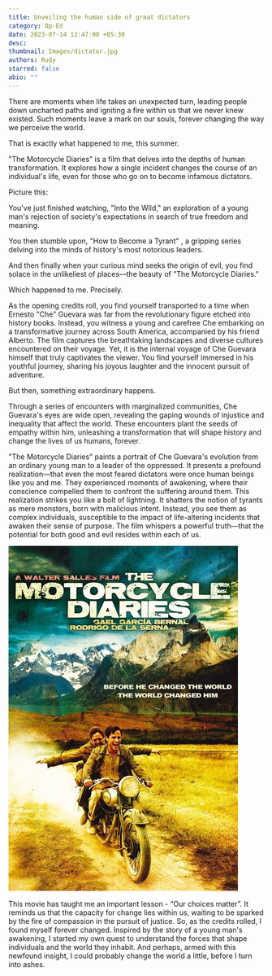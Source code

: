 ```yaml
---
title: Unveiling the human side of great dictators
category: Op-Ed
date: 2023-07-14 12:47:00 +05:30
desc: 
thumbnail: Images/dictator.jpg
authors: Rudy
starred: false
abio: ""
---
```


There are moments when life takes an unexpected turn, leading people down uncharted paths and igniting a fire within us that we never knew existed. Such moments leave a mark on our souls, forever changing the way we perceive the world.                    
                     
That is exactly what happened to me, this summer.                   
                 
"The Motorcycle Diaries" is a  film that delves into the depths of human transformation. It explores how a single incident changes the course of an individual's life, even for those who go on to become infamous dictators.               
                   
Picture this:                         
                       
You've just finished watching, "Into the Wild," an exploration of a young man's rejection of society's expectations in search of true freedom and meaning.                         
                                 
You then stumble upon, "How to Become a Tyrant" ,  a gripping series delving into the minds of history's most notorious leaders.
                       
And then finally when your curious mind seeks the origin of evil, you find solace in the unlikeliest of places—the beauty of "The Motorcycle Diaries."                                    
                                  
Which happened to me. Precisely.                              
                                     
As the opening credits roll, you find yourself transported to a time when Ernesto "Che" Guevara was far from the revolutionary figure etched into history books. Instead, you witness a young and carefree Che embarking on a transformative journey across South America, accompanied by his friend Alberto. The film captures the breathtaking landscapes and diverse cultures encountered on their voyage. Yet, it is the internal voyage of Che Guevara himself that truly captivates the viewer. You find yourself immersed in his youthful journey, sharing his joyous laughter and the innocent pursuit of adventure.                 
                              
But then, something extraordinary happens.                           
                                
Through a series of encounters with marginalized communities, Che Guevara's eyes are wide open, revealing the gaping wounds of injustice and inequality that affect the world. These encounters plant the seeds of empathy within him, unleashing a transformation that will shape history and change the lives of us humans, forever.                                 
                              
"The Motorcycle Diaries" paints a portrait of Che Guevara's evolution from an ordinary young man to a leader of the oppressed. It presents a profound realization—that even the most feared dictators were once human beings like you and me. They experienced moments of awakening, where their conscience compelled them to confront the suffering around them. This realization strikes you like a bolt of lightning. It shatters the notion of tyrants as mere monsters, born with malicious intent. Instead, you see them as complex individuals, susceptible to the impact of life-altering incidents that awaken their sense of purpose. The film whispers a powerful truth—that the potential for both good and evil resides within each of us.                       

![](Images/Dictator_human.jpeg)   
                                                     
This movie has taught me an important lesson - “Our choices matter”. It reminds us that the capacity for change lies within us, waiting to be sparked by the fire of compassion in the pursuit of justice. So, as the credits rolled, I found myself forever changed. Inspired by the story of a young man's awakening, I started my own quest to understand the forces that shape individuals and the world they inhabit. And perhaps, armed with this newfound insight, I could probably change the world a little, before I turn into ashes.                

